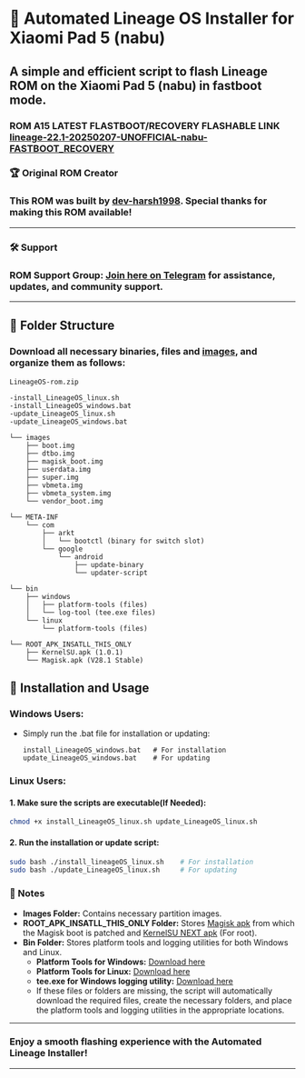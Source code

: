 # 🚀 Automated Lineage OS Installer for Xiaomi Pad 5 (nabu)

## A simple and efficient script to flash Lineage ROM on the Xiaomi Pad 5 (nabu) in fastboot mode.
### ROM A15 LATEST FLASTBOOT/RECOVERY FLASHABLE LINK [lineage-22.1-20250207-UNOFFICIAL-nabu-FASTBOOT_RECOVERY](https://1drv.ms/u/c/e503a90e3c75d1ba/Ea7pXyX5GLdIk0Mxg6gO5swB7n8Cv8GEN1IhTG9IzfRNdA?e=Sxf3ao)
### 🏆 Original ROM Creator
### This ROM was built by [dev-harsh1998](https://github.com/dev-harsh1998). Special thanks for making this ROM available!
---
### 🛠 Support
### **ROM Support Group**: [Join here on Telegram](https://t.me/xiaomipad5global) for assistance, updates, and community support.
---

## 📂 Folder Structure
### Download all necessary binaries, files and [images](https://github.com/ArKT-7/automated-nabu-lineage-installer/releases/tag/lineage-22.1-20250207-UNOFFICIAL-nabu), and organize them as follows:

```plaintext
LineageOS-rom.zip

-install_LineageOS_linux.sh
-install_LineageOS_windows.bat
-update_LineageOS_linux.sh
-update_LineageOS_windows.bat

└── images
    ├── boot.img
    ├── dtbo.img
    ├── magisk_boot.img
    ├── userdata.img
    ├── super.img
    ├── vbmeta.img
    ├── vbmeta_system.img
    └── vendor_boot.img

└── META-INF
    └── com
        ├── arkt 
        │   └── bootctl (binary for switch slot)
        └── google
            └── android
                ├── update-binary 
                └── updater-script 

└── bin
    ├── windows
    │   ├── platform-tools (files)
    │   └── log-tool (tee.exe files)
    └── linux
        └── platform-tools (files)

└── ROOT_APK_INSATLL_THIS_ONLY
    ├── KernelSU.apk (1.0.1)
    └── Magisk.apk (V28.1 Stable)
```

## 🔧 Installation and Usage

### Windows Users:
- Simply run the .bat file for installation or updating:
  ```plaintext
  install_LineageOS_windows.bat   # For installation
  update_LineageOS_windows.bat    # For updating
  ```
  
### Linux Users:
#### 1. Make sure the scripts are executable(If Needed):
   ```bash
   chmod +x install_LineageOS_linux.sh update_LineageOS_linux.sh
   ```
   
#### 2. Run the installation or update script:
   ```bash
   sudo bash ./install_lineageOS_linux.sh    # For installation
   sudo bash ./update_LineageOS_linux.sh     # For updating
   ```

### 📜 Notes
- **Images Folder:** Contains necessary partition images.
- **ROOT_APK_INSATLL_THIS_ONLY Folder:** Stores [Magisk apk](https://github.com/topjohnwu/Magisk/releases/tag/v28.1) from which the Magisk boot is patched and [KernelSU NEXT apk](https://github.com/rifsxd/KernelSU-Next/releases) (For root).
- **Bin Folder:** Stores platform tools and logging utilities for both Windows and Linux.
  - **Platform Tools for Windows:** [Download here](https://developer.android.com/studio/releases/platform-tools)  
  - **Platform Tools for Linux:** [Download here](https://developer.android.com/studio/releases/platform-tools)  
  - **tee.exe for Windows logging utility:** [Download here](https://github.com/dEajL3kA/tee-win32)
  - If these files or folders are missing, the script will automatically download the required files, create the necessary folders, and place the platform tools and logging utilities in the appropriate locations.


---
### Enjoy a smooth flashing experience with the **Automated Lineage Installer**!
---

